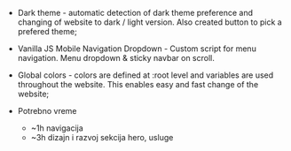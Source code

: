 - Dark theme - automatic detection of dark theme preference and changing of website to dark / light version. Also created button to pick a prefered theme;

- Vanilla JS Mobile Navigation Dropdown - Custom script for menu navigation. Menu dropdown & sticky navbar on scroll.

- Global colors - colors are defined at :root level and variables are used throughout the website. This enables easy and fast change of the website;

- Potrebno vreme
  - ~1h navigacija
  - ~3h dizajn i razvoj sekcija hero, usluge
